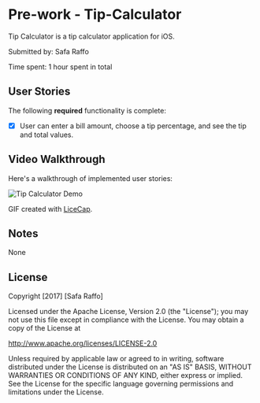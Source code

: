 # Pre-work - Tip-Calculator

Tip Calculator is a tip calculator application for iOS.

Submitted by: Safa Raffo

Time spent: 1 hour spent in total

## User Stories

The following **required** functionality is complete:

* [X] User can enter a bill amount, choose a tip percentage, and see the tip and total values.

## Video Walkthrough

Here's a walkthrough of implemented user stories:

<img src='https://imgur.com/a/BGPYU' title='Tip Calculator Demo' width='' alt='Tip Calculator Demo' />

GIF created with [LiceCap](http://www.cockos.com/licecap/).

## Notes

None

## License

Copyright [2017] [Safa Raffo]

Licensed under the Apache License, Version 2.0 (the "License");
you may not use this file except in compliance with the License.
You may obtain a copy of the License at

http://www.apache.org/licenses/LICENSE-2.0

Unless required by applicable law or agreed to in writing, software
distributed under the License is distributed on an "AS IS" BASIS,
WITHOUT WARRANTIES OR CONDITIONS OF ANY KIND, either express or implied.
See the License for the specific language governing permissions and
limitations under the License.
